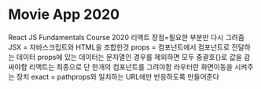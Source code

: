 # Movie App 2020
React JS Fundamentals Course 2020
리액트 장점=필요한 부분만 다시 그려줌
JSX = 자바스크립트와 HTML을 조합한것
props = 컴포넌트에서 컴포넌트로 전달하는 데이터 props에 있는 데이터는 문자열인 경우를 제외하면 모두 중괄호{}로 값을 감싸야함
리액트는 최종으로 단 한개의 컴포넌트를 그려야함
라우터란 화면이동을 시켜주는 장치
exact = pathprops와 일치하는 URL에만 반응하도록 만들어준다